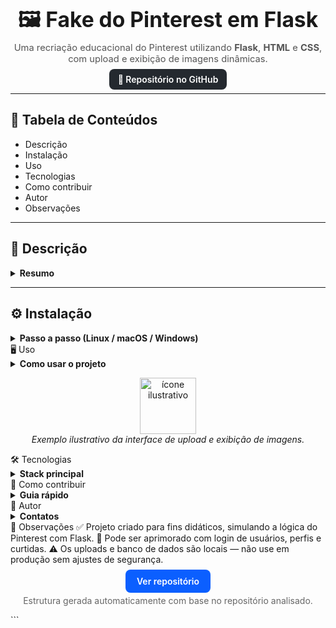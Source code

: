 <center>
  <h1 style="font-size:2.4em; margin-bottom:0.1em;">🖼️ Fake do Pinterest em Flask</h1>
  <p style="margin-top:0.2em; font-size:1.05em; color:#555;">
    Uma recriação educacional do Pinterest utilizando <b>Flask</b>, <b>HTML</b> e <b>CSS</b>, com upload e exibição de imagens dinâmicas.
  </p>
  <p>
    <a href="https://github.com/Rafael072187/Fake_do_Pinterest_em_Flask" style="background:#24292F;color:#fff;padding:8px 14px;border-radius:8px;text-decoration:none;font-weight:600;">
      🔗 Repositório no GitHub
    </a>
  </p>
</center>

<hr>

## 🧭 **Tabela de Conteúdos**
- Descrição  
- Instalação  
- Uso  
- Tecnologias  
- Como contribuir  
- Autor  
- Observações  

---

## 📘 **Descrição**
<details>
  <summary><b>Resumo</b></summary>
  Este projeto é uma versão simplificada do **Pinterest**, desenvolvida com o framework **Flask** (Python).  
  Ele permite que usuários façam **upload de imagens**, que são armazenadas em um banco de dados local e exibidas de forma dinâmica no layout, simulando um feed visual.  
  O objetivo é demonstrar o funcionamento de **rotas Flask**, **integração com banco de dados** e **renderização de templates HTML com CSS responsivo**.  
  Um ótimo exercício para iniciantes que desejam aprender **backend em Python** e **integração com frontend web**.
</details>

---

## ⚙️ **Instalação**
<details>
  <summary><b>Passo a passo (Linux / macOS / Windows)</b></summary>

1. Clone o repositório:
   ```bash
   git clone https://github.com/Rafael072187/Fake_do_Pinterest_em_Flask.git
   cd Fake_do_Pinterest_em_Flask
Crie e ative um ambiente virtual:

bash
Copiar código
python -m venv .venv
.\.venv\Scripts\Activate.ps1   # Windows
source .venv/bin/activate      # Linux/macOS
Instale as dependências:

bash
Copiar código
pip install flask
(Opcional) Crie o banco de dados local:

bash
Copiar código
python criarbase.py
Execute o projeto:

bash
Copiar código
python main.py
</details>
🖥️ Uso
<details> <summary><b>Como usar o projeto</b></summary>
Inicie o servidor Flask com python main.py.

Acesse o navegador no endereço:

cpp
Copiar código
http://127.0.0.1:5000/
Faça upload de imagens pelo formulário da página principal.

As imagens enviadas aparecerão automaticamente no feed, simulando o comportamento visual do Pinterest.

O projeto é 100% local e voltado para fins educacionais.

</details> <p align="center" style="margin-top:14px;"> <img src="https://cdn-icons-png.flaticon.com/512/174/174863.png" width="90" alt="ícone ilustrativo"> <br> <i>Exemplo ilustrativo da interface de upload e exibição de imagens.</i> </p>
🛠️ Tecnologias
<details> <summary><b>Stack principal</b></summary>
Python 3.x — Linguagem principal

Flask — Framework web leve para backend

HTML5 + CSS3 — Estrutura e estilo da interface

SQLite — Banco de dados local para armazenar os uploads

</details>
🤝 Como contribuir
<details> <summary><b>Guia rápido</b></summary>
Faça um fork do repositório

Crie uma branch:

bash
Copiar código
git checkout -b feature/nova-feature
Faça as alterações e commit:

bash
Copiar código
git commit -m "feat: adiciona nova funcionalidade"
git push origin feature/nova-feature
Abra um Pull Request e descreva suas alterações.

</details>
👤 Autor
<details> <summary><b>Contatos</b></summary> <p> <b>Rafael Bittencourt de Araújo</b> — desenvolvedor do projeto.<br> GitHub: <a href="https://github.com/Rafael072187" target="_blank">github.com/Rafael072187</a><br> </p> </details>
📝 Observações
✅ Projeto criado para fins didáticos, simulando a lógica do Pinterest com Flask.
🔧 Pode ser aprimorado com login de usuários, perfis e curtidas.
⚠️ Os uploads e banco de dados são locais — não use em produção sem ajustes de segurança.

<p align="center" style="margin-top:18px;"> <a href="https://github.com/Rafael072187/Fake_do_Pinterest_em_Flask" style="background:#0b5fff;color:#fff;padding:10px 18px;border-radius:8px;text-decoration:none;font-weight:600;"> Ver repositório </a> </p> <p align="center" style="margin-top:14px;color:#666;"> Estrutura gerada automaticamente com base no repositório analisado. </p> ```
